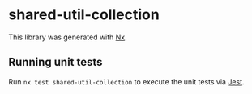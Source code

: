 # shared-util-collection

This library was generated with [Nx](https://nx.dev).

## Running unit tests

Run `nx test shared-util-collection` to execute the unit tests via [Jest](https://jestjs.io).
